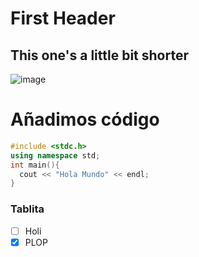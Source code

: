 # First Header
## This one's a little bit shorter

![image](https://github.com/user-attachments/assets/1c44db35-c2f3-4ceb-8dbb-1fd2e6867450)

# Añadimos código
```C++
#include <stdc.h>
using namespace std;
int main(){
  cout << "Hola Mundo" << endl;
}
````
### Tablita 
- [ ] Holi
- [X] PLOP
